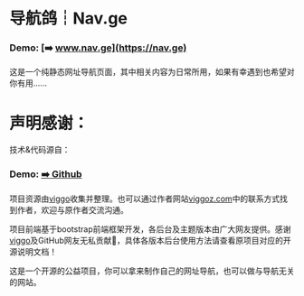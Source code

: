 导航鸽┆Nav.ge
===
### Demo: [➡️ www.nav.ge](https://nav.ge)

这是一个纯静态网址导航页面，其中相关内容为日常所用，如果有幸遇到也希望对你有用......

声明感谢：
===

技术&代码源自：

### Demo: [➡️ Github](https://github.com/WebStackPage/WebStackPage.github.io)

项目资源由[viggo](https://www.viggoz.com)收集并整理。也可以通过作者网站[viggoz.com](https://www.viggoz.com)中的联系方式找到作者，欢迎与原作者交流沟通。

项目前端基于bootstrap前端框架开发，各后台及主题版本由广大网友提供。感谢[viggo](https://www.viggoz.com)及GitHub网友无私贡献🙏，具体各版本后台使用方法请查看原项目对应的开源说明文档！

这是一个开源的公益项目，你可以拿来制作自己的网址导航，也可以做与导航无关的网站。